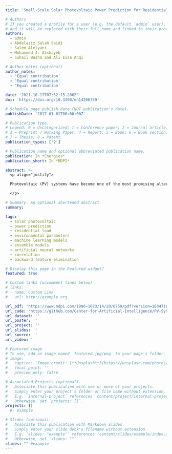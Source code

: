 ```yaml
---
title: 'Small-Scale Solar Photovoltaic Power Prediction for Residential Load in Saudi Arabia Using Machine Learning'

# Authors
# If you created a profile for a user (e.g. the default `admin` user), write the username (folder name) here
# and it will be replaced with their full name and linked to their profile.
authors:
  - admin
  - Abdelaziz Salah Saidi
  - Salem Alelyani
  - Mohammed J. Alshayeb
  - Suhail Basha and Ali Eisa Anqi

# Author notes (optional)
author_notes:
  - 'Equal contribution'
  - 'Equal contribution'
  - 'Equal contribution'

date: '2021-10-17T07:52:15.206Z'
doi: 'https://doi.org/10.3390/en14206759'

# Schedule page publish date (NOT publication's date).
publishDate: '2017-01-01T00:00:00Z'

# Publication type.
# Legend: 0 = Uncategorized; 1 = Conference paper; 2 = Journal article;
# 3 = Preprint / Working Paper; 4 = Report; 5 = Book; 6 = Book section;
# 7 = Thesis; 8 = Patent
publication_types: ['2']

# Publication name and optional abbreviated publication name.
publication: In *Energies*
publication_short: In *MDPI*

abstract: >-
  <p align="justify">

  Photovoltaic (PV) systems have become one of the most promising alternative energy sources, as they transform the sun’s energy into electricity. This can frequently be achieved without causing any potential harm to the environment. Although their usage in residential places and building sectors has notably increased, PV systems are regarded as unpredictable, changeable, and irregular power sources. This is because, in line with the system’s geographic region, the power output depends to a certain extent on the atmospheric environment, which can vary drastically. Therefore, artificial intelligence (AI)-based approaches are extensively employed to examine the effects of climate change on solar power. Then, the most optimal AI algorithm is used to predict the generated power. In this study, we used machine learning (ML)-based algorithms to predict the generated power of a PV system for residential buildings. Using a PV system, Pyranometers, and weather station data amassed from a station at King Khalid University, Abha (Saudi Arabia) with a residential setting, we conducted several experiments to evaluate the predictability of various well-known ML algorithms from the generated power. A backward feature-elimination technique was applied to find the most relevant set of features. Among all the ML prediction models used in the work, the deep-learning-based model provided the minimum errors with the minimum set of features (approximately seven features). When the feature set is greater than ten features, the polynomial regression model shows the best prediction, with minimal errors. Comparing all the prediction models, the highest errors were associated with the linear regression model. In general, it was observed that with a small number of features, the prediction models could minimize the generated power prediction’s mean squared error value to approximately 0.15.

  </p>

# Summary. An optional shortened abstract.
summary: 

tags: 
  - solar photovoltaic
  - power prediction
  - residential load
  - environmental parameters
  - machine learning models
  - ensemble models
  - artificial neural networks
  - correlation
  - backward feature elimination

# Display this page in the Featured widget?
featured: true

# Custom links (uncomment lines below)
# links:
# - name: Custom Link
#   url: http://example.org

url_pdf: 'https://www.mdpi.com/1996-1073/14/20/6759/pdf?version=1634716279'
url_code: 'https://github.com/Center-for-Artificial-Intelligence/PV-System-Prediction'
url_dataset: ''
url_poster: ''
url_project: ''
url_slides: ''
url_source: ''
url_video: ''

# Featured image
# To use, add an image named `featured.jpg/png` to your page's folder.
# image:
#   caption: 'Image credit: [**Unsplash**](https://unsplash.com/photos/pLCdAaMFLTE)'
#   focal_point: ''
#   preview_only: false

# Associated Projects (optional).
#   Associate this publication with one or more of your projects.
#   Simply enter your project's folder or file name without extension.
#   E.g. `internal-project` references `content/project/internal-project/index.md`.
#   Otherwise, set `projects: []`.
projects: []
  #- example

# Slides (optional).
#   Associate this publication with Markdown slides.
#   Simply enter your slide deck's filename without extension.
#   E.g. `slides: "example"` references `content/slides/example/index.md`.
#   Otherwise, set `slides: ""`.
slides: "" #example
---
```

